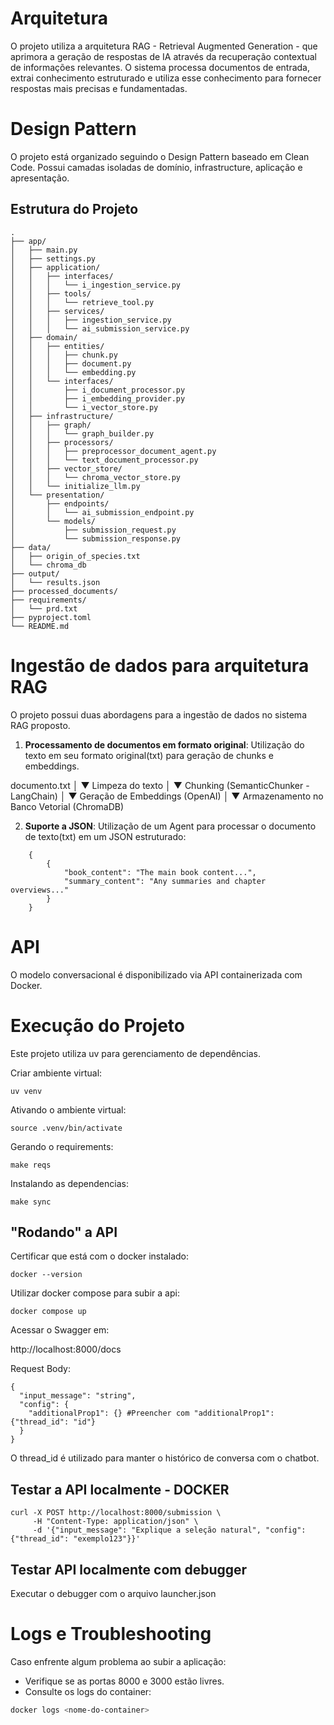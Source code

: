 # Arquitetura

O projeto utiliza a arquitetura RAG - Retrieval Augmented Generation - que aprimora a geração de respostas de IA através da recuperação contextual de informações relevantes. O sistema processa documentos de entrada, extrai conhecimento estruturado e utiliza esse conhecimento para fornecer respostas mais precisas e fundamentadas.

# Design Pattern

O projeto está organizado seguindo o Design Pattern baseado em Clean Code. Possui camadas isoladas de domínio, infrastructure, aplicação e apresentação.

## Estrutura do Projeto

```
.
├── app/
│   ├── main.py
│   ├── settings.py
│   ├── application/
│   │   ├── interfaces/
│   │   │   └── i_ingestion_service.py
│   │   ├── tools/
│   │   │   └── retrieve_tool.py
│   │   ├── services/
│   │   │   ├── ingestion_service.py
│   │   │   └── ai_submission_service.py
│   ├── domain/
│   │   ├── entities/
│   │   │   ├── chunk.py
│   │   │   ├── document.py
│   │   │   └── embedding.py
│   │   └── interfaces/
│   │       ├── i_document_processor.py
│   │       ├── i_embedding_provider.py
│   │       └── i_vector_store.py
│   ├── infrastructure/
│   │   ├── graph/
│   │   │   └── graph_builder.py
│   │   ├── processors/
│   │   │   ├── preprocessor_document_agent.py
│   │   │   └── text_document_processor.py
│   │   ├── vector_store/
│   │   │   └── chroma_vector_store.py
│   │   └── initialize_llm.py
│   └── presentation/
│       ├── endpoints/
│       │   └── ai_submission_endpoint.py
│       └── models/
│           ├── submission_request.py
│           └── submission_response.py
├── data/
│   ├── origin_of_species.txt
│   └── chroma_db
├── output/
│   └── results.json
├── processed_documents/
├── requirements/
│   └── prd.txt
├── pyproject.toml
└── README.md
```



# Ingestão de dados para arquitetura RAG

O projeto possui duas abordagens para a ingestão de dados no sistema RAG proposto.

1. **Processamento de documentos em formato original**: Utilização do texto em seu formato original(txt) para geração de chunks e embeddings.

documento.txt
   │
   ▼
Limpeza do texto
   │
   ▼
Chunking (SemanticChunker - LangChain)
   │
   ▼
Geração de Embeddings (OpenAI)
   │
   ▼
Armazenamento no Banco Vetorial (ChromaDB)

2. **Suporte a JSON**: Utilização de um Agent para processar o documento de texto(txt) em um JSON estruturado:
```
    {
        {
            "book_content": "The main book content...",
            "summary_content": "Any summaries and chapter overviews..."
        }
    }
```


# API

O modelo conversacional é disponibilizado via API containerizada com Docker.



# Execução do Projeto

Este projeto utiliza uv para gerenciamento de dependências.

Criar ambiente virtual:

`uv venv`

Ativando o ambiente virtual:

`source .venv/bin/activate`

Gerando o requirements:

`make reqs`

Instalando as dependencias:

`make sync`

## "Rodando" a API

Certificar que está com o docker instalado:

`docker --version`

Utilizar docker compose para subir a api:

`docker compose up`


Acessar o Swagger em:

http://localhost:8000/docs

Request Body:
```
{
  "input_message": "string",
  "config": {
    "additionalProp1": {} #Preencher com "additionalProp1": {"thread_id": "id"}
  }
}
```

O thread_id é utilizado para manter o histórico de conversa com o chatbot.

## Testar a API localmente - DOCKER
```
curl -X POST http://localhost:8000/submission \
     -H "Content-Type: application/json" \
     -d '{"input_message": "Explique a seleção natural", "config": {"thread_id": "exemplo123"}}'
```

## Testar API localmente com debugger

Executar o debugger com o arquivo launcher.json

# Logs e Troubleshooting

Caso enfrente algum problema ao subir a aplicação:

- Verifique se as portas 8000 e 3000 estão livres.
- Consulte os logs do container:

```bash
docker logs <nome-do-container>
```
